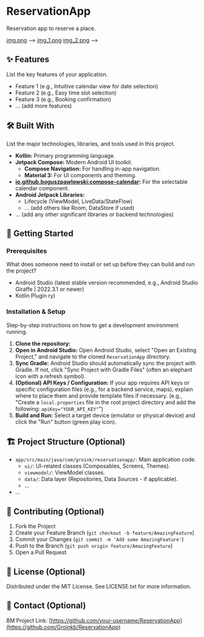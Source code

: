# ReservationApp

Reservation app to reserve a place. 


[img.png](img.png) -->
[img_1.png](img_1.png) 
[img_2.png](img_2.png) -->

## ✨ Features

List the key features of your application.
*   Feature 1 (e.g., Intuitive calendar view for date selection)
*   Feature 2 (e.g., Easy time slot selection)
*   Feature 3 (e.g., Booking confirmation)
*   ... (add more features)

## 🛠️ Built With

List the major technologies, libraries, and tools used in this project.
*   **Kotlin:** Primary programming language.
*   **Jetpack Compose:** Modern Android UI toolkit.
    *   **Compose Navigation:** For handling in-app navigation.
    *   **Material 3:** For UI components and theming.
*   **[io.github.boguszpawlowski:compose-calendar](https://github.com/boguszpawlowski/compose-calendar):** For the selectable calendar component.
*   **Android Jetpack Libraries:**
    *   Lifecycle (ViewModel, LiveData/StateFlow)
    *   ... (add others like Room, DataStore if used)
*   ... (add any other significant libraries or backend technologies)

## 🚀 Getting Started

### Prerequisites

What does someone need to install or set up before they can build and run the project?
*   Android Studio (latest stable version recommended, e.g., Android Studio Giraffe | 2022.3.1 or newer)
*   Kotlin Plugin
ry)

### Installation & Setup

Step-by-step instructions on how to get a development environment running.
1.  **Clone the repository:**
2.  **Open in Android Studio:**
    Open Android Studio, select "Open an Existing Project," and navigate to the cloned `ReservationApp` directory.
3.  **Sync Gradle:**
    Android Studio should automatically sync the project with Gradle. If not, click "Sync Project with Gradle Files" (often an elephant icon with a refresh symbol).
4.  **(Optional) API Keys / Configuration:**
    If your app requires API keys or specific configuration files (e.g., for a backend service, maps), explain where to place them and provide template files if necessary.
    (e.g., "Create a `local.properties` file in the root project directory and add the following: `apiKey="YOUR_API_KEY"`")
5.  **Build and Run:**
    Select a target device (emulator or physical device) and click the "Run" button (green play icon).

## 🏗️ Project Structure (Optional)


*   `app/src/main/java/com/groink/reservationapp/`: Main application code.
    *   `ui/`: UI-related classes (Composables, Screens, Themes).
    *   `viewmodel/`: ViewModel classes.
    *   `data/`: Data layer (Repositories, Data Sources - if applicable).
    *   ...
*   ...

## 🤝 Contributing (Optional)


1.  Fork the Project
2.  Create your Feature Branch (`git checkout -b feature/AmazingFeature`)
3.  Commit your Changes (`git commit -m 'Add some AmazingFeature'`)
4.  Push to the Branch (`git push origin feature/AmazingFeature`)
5.  Open a Pull Request

## 📄 License (Optional)


Distributed under the MIT License. See LICENSE.txt for more information.

## 📧 Contact (Optional)

BM
Project Link: [https://github.com/your-username/ReservationApp](https://github.com/Groinkb/ReservationApp)

